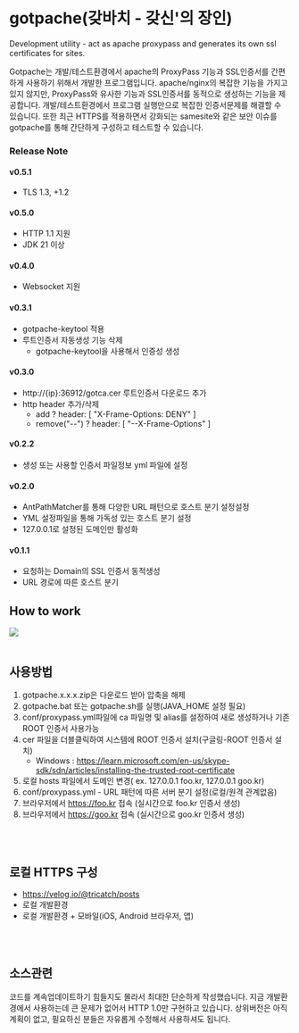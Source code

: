 
# gotpache(갖바치 - 갖신'의 장인)

Development utility - act as apache proxypass and generates its own ssl certificates for sites.

Gotpache는 개발/테스트환경에서 apache의 ProxyPass 기능과 SSL인증서를 간편하게 사용하기 위해서 개발한 프로그램입니다.
apache/nginx의 복잡한 기능을 가지고 있지 않지만, ProxyPass와 유사한 기능과 SSL인증서를 동적으로 생성하는 기능을 제공합니다.
개발/테스트환경에서 프로그램 실행만으로 복잡한 인증서문제를 해결할 수 있습니다.
또한 최근 HTTPS를 적용하면서 강화되는 samesite와 같은 보안 이슈를 gotpache를 통해 간단하게 구성하고 테스트할 수 있습니다. 
<br>

### Release Note

#### v0.5.1
* TLS 1.3, +1.2 

#### v0.5.0
* HTTP 1.1 지원 
* JDK 21 이상 

#### v0.4.0
* Websocket 지원
  
#### v0.3.1
* gotpache-keytool 적용
* 루트인증서 자동생성 기능 삭제
  * gotpache-keytool을 사용해서 인증성 생성

#### v0.3.0
* http://{ip}:36912/gotca.cer 루트인증서 다운로드 추가
* http header 추가/삭제
  * add ? header: [ "X-Frame-Options: DENY" ]
  * remove("--") ? header: [ "--X-Frame-Options" ]


#### v0.2.2
* 생성 또는 사용할 인증서 파일정보 yml 파일에 설정

#### v0.2.0
* AntPathMatcher를 통해 다양한 URL 패턴으로 호스트 분기 설정설정
* YML 설정파일을 통해 가독성 있는 호스트 분기 설정
* 127.0.0.1로 설정된 도메인만 활성화

#### v0.1.1
* 요청하는 Domain의 SSL 인증서 동적생성
* URL 경로에 따른 호스트 분기

## How to work
<img src="https://velog.velcdn.com/images/tricatch/post/68b20b75-5de0-4aff-b53c-01b4c0b48c18/image.png" />

<br>
<br>

## 사용방법
1. gotpache.x.x.x.zip은 다운로드 받아 압축을 해제
2. gotpache.bat 또는 gotpache.sh를 실행(JAVA_HOME 설정 필요)
3. conf/proxypass.yml파일에 ca 파일명 및 alias를 설정하여 새로 생성하거나 기존 ROOT 인증서 사용가능
4. cer 파일을 더블클릭하여 시스템에 ROOT 인증서 설치(구글링-ROOT 인증서 설치)
   * Windows : https://learn.microsoft.com/en-us/skype-sdk/sdn/articles/installing-the-trusted-root-certificate
5. 로컬 hosts 파일에서 도메인 변경( ex. 127.0.0.1 foo.kr, 127.0.0.1 goo.kr)
6. conf/proxypass.yml - URL 패턴에 따른 서버 분기 설정(로컬/원격 관계없음)
7. 브라우저에서 https://foo.kr 접속 (실시간으로 foo.kr 인증서 생성)
8. 브라우저에서 https://goo.kr 접속 (실시간으로 goo.kr 인증서 생성)

<br>
<br>

## 로컬 HTTPS 구성
* https://velog.io/@tricatch/posts
* 로컬 개발환경
* 로컬 개발환경 + 모바일(iOS, Android 브라우저, 앱)

<br>
<br> 

## 소스관련
코드를 계속업데이트하기 힘들지도 몰라서 최대한 단순하게 작성했습니다.
지금 개발환경에서 사용하는데 큰 문제가 없어서 HTTP 1.0만 구현하고 있습니다.
상위버전은 아직 계획이 없고, 필요하신 분들은 자유롭게 수정해서 사용하셔도 됩니다.
